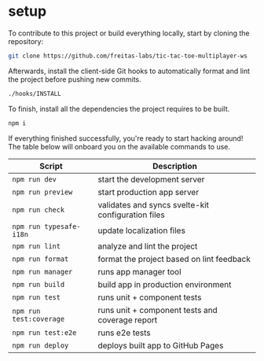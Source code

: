# setup

To contribute to this project or build everything locally, start by cloning the repository:

```bash
git clone https://github.com/freitas-labs/tic-tac-toe-multiplayer-ws
```

Afterwards, install the client-side Git hooks to automatically format and lint the project before pushing new commits.

```bash
./hooks/INSTALL
```

To finish, install all the dependencies the project requires to be built.

```bash
npm i
```

If everything finished successfully, you're ready to start hacking around! The table below will onboard you on the
available commands to use.

| Script                  | Description                                        |
| ----------------------- | -------------------------------------------------- |
| `npm run dev`           | start the development server                       |
| `npm run preview`       | start production app server                        |
| `npm run check`         | validates and syncs svelte-kit configuration files |
| `npm run typesafe-i18n` | update localization files                          |
| `npm run lint`          | analyze and lint the project                       |
| `npm run format`        | format the project based on lint feedback          |
| `npm run manager`       | runs app manager tool                              |
| `npm run build`         | build app in production environment                |
| `npm run test`          | runs unit + component tests                        |
| `npm run test:coverage` | runs unit + component tests and coverage report    |
| `npm run test:e2e`      | runs e2e tests                                     |
| `npm run deploy`        | deploys built app to GitHub Pages                  |
